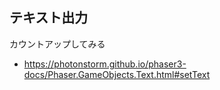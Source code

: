 ## テキスト出力

カウントアップしてみる

* https://photonstorm.github.io/phaser3-docs/Phaser.GameObjects.Text.html#setText

<script type="module">

const config = {
	type: Phaser.AUTO,
	width: 800,
	height: 600,
	physics: {
		default: "arcade",
		arcade: {
			debug: true
		}
	},
	scene: {
		preload: preload,
		create: create,
		update: update
	}
};

const game = new Phaser.Game(config);
let display;
let i = 0;

function preload()
{
}

function create()
{
	display = this.add.text(10, 10, "count: ");
}

function update()
{
	display.setText(`count: ${++i % 100}`);
}

</script>
